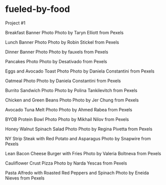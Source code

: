 # fueled-by-food

Project #1

Breakfast Banner Photo
Photo by Taryn Elliott from Pexels

Lunch Banner Photo
Photo by Robin Stickel from Pexels

Dinner Banner Photo
Photo by fauxels from Pexels

Pancakes Photo
Photo by Desativado from Pexels

Eggs and Avocado Toast Photo
Photo by Daniela Constantini from Pexels

Oatmeal Photo
Photo by Daniela Constantini from Pexels

Burrito Sandwich Photo
Photo by Polina Tankilevitch from Pexels

Chicken and Green Beans Photo
Photo by Jer Chung from Pexels

Avocado Tuna Melt Photo
Photo by Ahmed Rabea from Pexels

BYOB Protein Bowl Photo
Photo by Mikhail Nilov from Pexels

Honey Walnut Spinach Salad Photo
Photo by Regina Pivetta from Pexels

NY Strip Steak with Red Potato and Asparagus
Photo by Snapwire from Pexels

Lean Bacon Cheese Burger with Fries
Photo by Valeria Boltneva from Pexels

Cauliflower Crust Pizza
Photo by Narda Yescas from Pexels

Pasta Alfredo with Roasted Red Peppers and Spinach
Photo by Eneida Nieves from Pexels